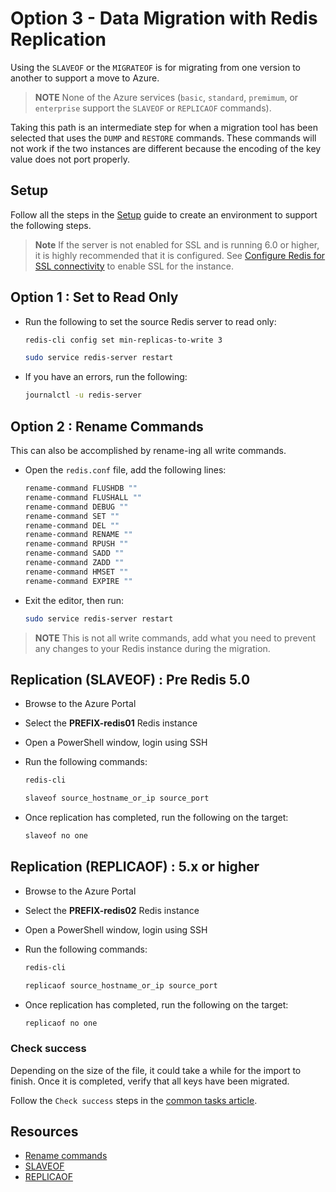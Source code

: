 # Option 3 - Data Migration with Redis Replication

Using the `SLAVEOF` or the `MIGRATEOF` is for migrating from one version to another to support a move to Azure. 

> **NOTE** None of the Azure services (`basic`, `standard`, `premimum`, or `enterprise` support the `SLAVEOF` or `REPLICAOF` commands).  

Taking this path is an intermediate step for when a migration tool has been selected that uses the `DUMP` and `RESTORE` commands.  These commands will not work if the two instances are different because the encoding of the key value does not port properly.

## Setup

Follow all the steps in the [Setup](./../05_Appendix/00_Setup.md) guide to create an environment to support the following steps.

> **Note** If the server is not enabled for SSL and is running 6.0 or higher, it is highly recommended that it is configured.  See [Configure Redis for SSL connectivity](../05_Appendix/04_ConfigureRedisSSL.md) to enable SSL for the instance.

## Option 1 : Set to Read Only

- Run the following to set the source Redis server to read only:

    ```bash
    redis-cli config set min-replicas-to-write 3

    sudo service redis-server restart
    ```

- If you have an errors, run the following:

    ```bash
    journalctl -u redis-server
    ```

## Option 2 : Rename Commands

This can also be accomplished by rename-ing all write commands.

- Open the `redis.conf` file, add the following lines:

    ```bash
    rename-command FLUSHDB ""
    rename-command FLUSHALL ""
    rename-command DEBUG ""
    rename-command SET ""
    rename-command DEL ""
    rename-command RENAME ""
    rename-command RPUSH ""
    rename-command SADD ""
    rename-command ZADD ""
    rename-command HMSET ""
    rename-command EXPIRE ""
    ```

- Exit the editor, then run:

    ```bash
    sudo service redis-server restart
    ```

> **NOTE** This is not all write commands, add what you need to prevent any changes to your Redis instance during the migration.

## Replication (SLAVEOF) : Pre Redis 5.0

- Browse to the Azure Portal
- Select the **PREFIX-redis01** Redis instance
- Open a PowerShell window, login using SSH
- Run the following commands:

    ```bash
    redis-cli

    slaveof source_hostname_or_ip source_port
    ```

- Once replication has completed, run the following on the target:

    ```bash
    slaveof no one
    ```

## Replication (REPLICAOF) : 5.x or higher

- Browse to the Azure Portal
- Select the **PREFIX-redis02** Redis instance
- Open a PowerShell window, login using SSH
- Run the following commands:

    ```bash
    redis-cli

    replicaof source_hostname_or_ip source_port
    ```

- Once replication has completed, run the following on the target:

    ```bash
    replicaof no one
    ```

### Check success

Depending on the size of the file, it could take a while for the import to finish.  Once it is completed, verify that all keys have been migrated.

Follow the `Check success` steps in the [common tasks article](03_DataMigration_Common.md).

## Resources

- [Rename commands](https://redis.io/topics/security)
- [SLAVEOF](https://redis.io/commands/SLAVEOF)
- [REPLICAOF](https://redis.io/commands/REPLICAOF)
